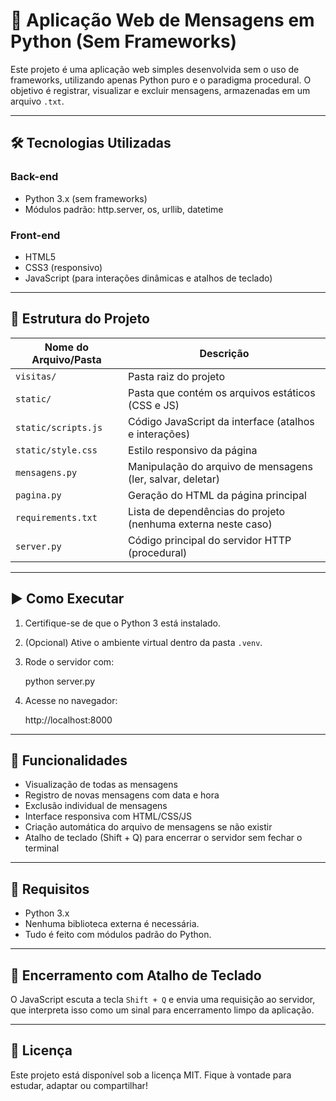 # 💬 Aplicação Web de Mensagens em Python (Sem Frameworks)

Este projeto é uma aplicação web simples desenvolvida sem o uso de frameworks, utilizando apenas Python puro e o paradigma procedural. O objetivo é registrar, visualizar e excluir mensagens, armazenadas em um arquivo `.txt`.

---

## 🛠 Tecnologias Utilizadas

### Back-end
- Python 3.x (sem frameworks)
- Módulos padrão: http.server, os, urllib, datetime

### Front-end
- HTML5
- CSS3 (responsivo)
- JavaScript (para interações dinâmicas e atalhos de teclado)

---

## 📁 Estrutura do Projeto

| Nome do Arquivo/Pasta | Descrição |
|------------------------|-----------|
| `visitas/`             | Pasta raiz do projeto |
| `static/`              | Pasta que contém os arquivos estáticos (CSS e JS) |
| `static/scripts.js`    | Código JavaScript da interface (atalhos e interações) |
| `static/style.css`     | Estilo responsivo da página |
| `mensagens.py`         | Manipulação do arquivo de mensagens (ler, salvar, deletar) |
| `pagina.py`            | Geração do HTML da página principal |
| `requirements.txt`     | Lista de dependências do projeto (nenhuma externa neste caso) |
| `server.py`            | Código principal do servidor HTTP (procedural) |

---

## ▶️ Como Executar

1. Certifique-se de que o Python 3 está instalado.
2. (Opcional) Ative o ambiente virtual dentro da pasta `.venv`.
3. Rode o servidor com:

   python server.py

4. Acesse no navegador:

   http://localhost:8000

---

## 📝 Funcionalidades

- Visualização de todas as mensagens
- Registro de novas mensagens com data e hora
- Exclusão individual de mensagens
- Interface responsiva com HTML/CSS/JS
- Criação automática do arquivo de mensagens se não existir
- Atalho de teclado (Shift + Q) para encerrar o servidor sem fechar o terminal

---

## 🧪 Requisitos

- Python 3.x
- Nenhuma biblioteca externa é necessária.
- Tudo é feito com módulos padrão do Python.

---

## 🔐 Encerramento com Atalho de Teclado

O JavaScript escuta a tecla `Shift + Q` e envia uma requisição ao servidor, que interpreta isso como um sinal para encerramento limpo da aplicação.

---

## 📄 Licença

Este projeto está disponível sob a licença MIT. Fique à vontade para estudar, adaptar ou compartilhar!

